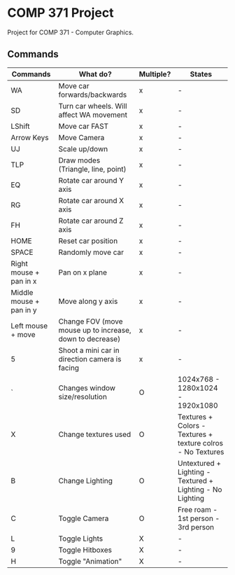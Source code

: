 # COMP 371 Project
 Project for COMP 371 - Computer Graphics.

## Commands
| Commands   | What do?  | Multiple? | States |
|---|---|---|---|
| WA  | Move car forwards/backwards  | x | - |
| SD | Turn car wheels. Will affect WA movement | x | - |
| LShift | Move car FAST | x | - |
| Arrow Keys | Move Camera | x | - |
| UJ  | Scale up/down  | x | - |
| TLP  | Draw modes (Triangle, line, point)  | x | - |
| EQ  | Rotate car around Y axis | x | - |
| RG  | Rotate car around X axis  | x | - |
| FH  | Rotate car around Z axis  | x | - |
| HOME | Reset car position | x | - |
| SPACE | Randomly move car | x | - |
| Right mouse + pan in x  | Pan on x plane  | x | - |
| Middle mouse + pan in y | Move along y axis  | x | - |
| Left mouse + move  | Change FOV (move mouse up to increase, down to decrease) | x | - |
| 5 | Shoot a mini car in direction camera is facing | x | - |
| \` | Changes window size/resolution | O | 1024x768 - 1280x1024 - 1920x1080 |
| X | Change textures used | O | Textures + Colors - Textures + texture colros - No Textures |
| B | Change Lighting | O | Untextured + Lighting - Textured + Lighting - No Lighting |
| C | Toggle Camera | O | Free roam - 1st person - 3rd person |
| L | Toggle Lights | X | - |
| 9 | Toggle Hitboxes | X | - |
| H | Toggle "Animation" | X | - |